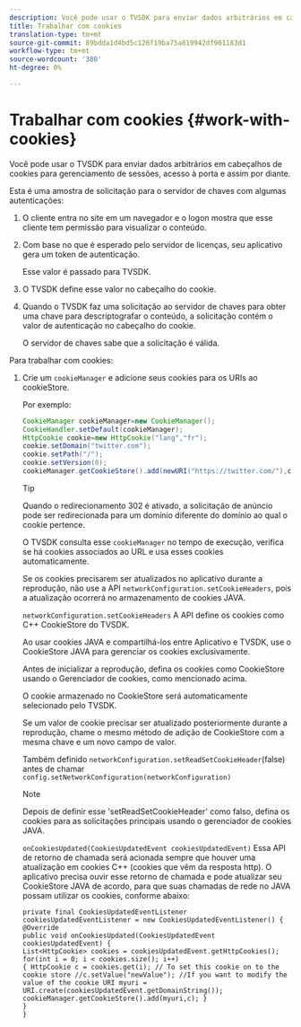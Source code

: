 ```yaml
---
description: Você pode usar o TVSDK para enviar dados arbitrários em cabeçalhos de cookies para gerenciamento de sessões, acesso à porta e assim por diante.
title: Trabalhar com cookies
translation-type: tm+mt
source-git-commit: 89bdda1d4bd5c126f19ba75a819942df901183d1
workflow-type: tm+mt
source-wordcount: '380'
ht-degree: 0%

---
```



# Trabalhar com cookies {#work-with-cookies}

Você pode usar o TVSDK para enviar dados arbitrários em cabeçalhos de cookies para gerenciamento de sessões, acesso à porta e assim por diante.

Esta é uma amostra de solicitação para o servidor de chaves com algumas autenticações:

1. O cliente entra no site em um navegador e o logon mostra que esse cliente tem permissão para visualizar o conteúdo.
1. Com base no que é esperado pelo servidor de licenças, seu aplicativo gera um token de autenticação.

   Esse valor é passado para TVSDK.
1. O TVSDK define esse valor no cabeçalho do cookie.
1. Quando o TVSDK faz uma solicitação ao servidor de chaves para obter uma chave para descriptografar o conteúdo, a solicitação contém o valor de autenticação no cabeçalho do cookie.

   O servidor de chaves sabe que a solicitação é válida.

Para trabalhar com cookies:

1. Crie um `cookieManager` e adicione seus cookies para os URIs ao cookieStore.

   Por exemplo:

   ```java
   CookieManager cookieManager=new CookieManager(); 
   CookieHandler.setDefault(cookieManager);  
   HttpCookie cookie=new HttpCookie("lang","fr"); 
   cookie.setDomain("twitter.com");  
   cookie.setPath("/"); 
   cookie.setVersion(0); 
   cookieManager.getCookieStore().add(newURI("https://twitter.com/"),cookie);
   ```

   >[!TIP]
   >
   >Quando o redirecionamento 302 é ativado, a solicitação de anúncio pode ser redirecionada para um domínio diferente do domínio ao qual o cookie pertence.

   O TVSDK consulta esse `cookieManager` no tempo de execução, verifica se há cookies associados ao URL e usa esses cookies automaticamente.

   Se os cookies precisarem ser atualizados no aplicativo durante a reprodução, não use a API `networkConfiguration.setCookieHeaders`, pois a atualização ocorrerá no armazenamento de cookies JAVA.

   `networkConfiguration.setCookieHeaders` A API define os cookies como C++ CookieStore do TVSDK.

   Ao usar cookies JAVA e compartilhá-los entre Aplicativo e TVSDK, use o CookieStore JAVA para gerenciar os cookies exclusivamente.

   Antes de inicializar a reprodução, defina os cookies como CookieStore usando o Gerenciador de cookies, como mencionado acima.

   O cookie armazenado no CookieStore será automaticamente selecionado pelo TVSDK.

   Se um valor de cookie precisar ser atualizado posteriormente durante a reprodução, chame o mesmo método de adição de CookieStore com a mesma chave e um novo campo de valor.

   Também definido
   `networkConfiguration.setReadSetCookieHeader`(false) antes de chamar
   `config.setNetworkConfiguration(networkConfiguration)`

   >[!NOTE]
   >
   >Depois de definir esse &#39;setReadSetCookieHeader&#39; como falso, defina os cookies para as solicitações principais usando o gerenciador de cookies JAVA.

   `onCookiesUpdated(CookiesUpdatedEvent cookiesUpdatedEvent)`
Essa API de retorno de chamada será acionada sempre que houver uma atualização em cookies C++ (cookies que vêm da resposta http). O aplicativo precisa ouvir esse retorno de chamada e pode atualizar seu CookieStore JAVA de acordo, para que suas chamadas de rede no JAVA possam utilizar os cookies, conforme abaixo:

   ```
   private final CookiesUpdatedEventListener cookiesUpdatedEventListener = new CookiesUpdatedEventListener() {
   @Override
   public void onCookiesUpdated(CookiesUpdatedEvent cookiesUpdatedEvent) {
   List<HttpCookie> cookies = cookiesUpdatedEvent.getHttpCookies();
   for(int i = 0; i < cookies.size(); i++)
   { HttpCookie c = cookies.get(i); // To set this cookie on to the cookie store //c.setValue("newValue"); //If you want to modify the value of the cookie URI myuri = URI.create(cookiesUpdatedEvent.getDomainString()); cookieManager.getCookieStore().add(myuri,c); }
   }
   }
   ```
